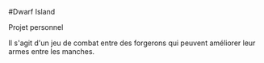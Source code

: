 #Dwarf Island

Projet personnel

Il s'agit d'un jeu de combat entre des forgerons qui peuvent améliorer leur armes entre les manches.
